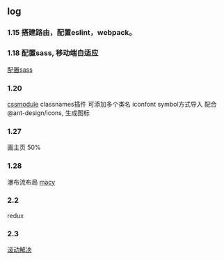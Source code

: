 ## log
### 1.15 搭建路由，配置eslint，webpack。
### 1.18 配置sass, 移动端自适应
 [配置sass](https://cloud.tencent.com/developer/article/1198829)
### 1.20 
 [cssmodule](https://zhuanlan.zhihu.com/p/137450200)
 classnames插件 可添加多个类名
 iconfont symbol方式导入 配合@ant-design/icons, 生成图标

### 1.27 
 画主页 50%
### 1.28
瀑布流布局 
[macy](https://github.com/bigbite/macy.js)
### 2.2 
redux
### 2.3 
[滚动解决](http://www.mescroll.com/api.html)
